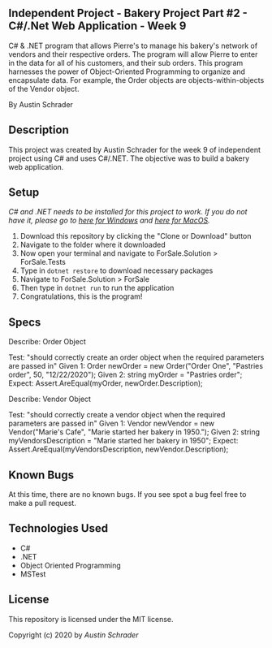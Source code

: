 ## Independent Project - Bakery Project Part #2 - C#/.Net Web Application - Week 9

C# & .NET program that allows Pierre's to manage his bakery's network of vendors and their respective orders. The program will allow Pierre to enter in the data for all of his customers, and their sub orders. This program harnesses the power of Object-Oriented Programming to organize and encapsulate data. For example, the Order objects are objects-within-objects of the Vendor object.

By Austin Schrader

## Description

This project was created by Austin Schrader for the week 9 of independent project using C# and uses C#/.NET. The objective was to build a bakery web application.

## Setup

_C# and .NET needs to be installed for this project to work. If you do not have it, please go to [here for Windows](https://dotnet.microsoft.com/download/thank-you/dotnet-sdk-2.2.203-windows-x64-installer) and [here for MacOS](https://dotnet.microsoft.com/download/thank-you/dotnet-sdk-2.2.106-macos-x64-installer)._

1. Download this repository by clicking the "Clone or Download" button
2. Navigate to the folder where it downloaded
3. Now open your terminal and navigate to ForSale.Solution > ForSale.Tests
4. Type in `dotnet restore` to download necessary packages
5. Navigate to ForSale.Solution > ForSale
6. Then type in `dotnet run` to run the application
7. Congratulations, this is the program!

## Specs

Describe: Order Object

Test: "should correctly create an order object when the required parameters are passed in"
Given 1: Order newOrder = new Order("Order One", "Pastries order", 50, "12/22/2020");
Given 2: string myOrder = "Pastries order";
Expect: Assert.AreEqual(myOrder, newOrder.Description);

Describe: Vendor Object

Test: "should correctly create a vendor object when the required parameters are passed in"
Given 1: Vendor newVendor = new Vendor("Marie's Cafe", "Marie started her bakery in 1950.");
Given 2: string myVendorsDescription = "Marie started her bakery in 1950";
Expect: Assert.AreEqual(myVendorsDescription, newVendor.Description);

## Known Bugs

At this time, there are no known bugs. If you see spot a bug feel free to make a pull request.

## Technologies Used

- C#
- .NET
- Object Oriented Programming
- MSTest

## License

This repository is licensed under the MIT license.

Copyright (c) 2020 by _Austin Schrader_
